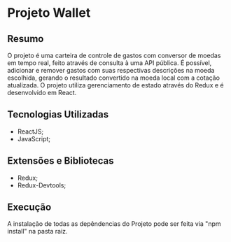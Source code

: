 # Projeto Wallet

## Resumo 
O projeto é uma carteira de controle de gastos com conversor de moedas em tempo real, feito através de consulta à uma API pública. É possível, adicionar e remover gastos com suas respectivas descrições na moeda escolhida, gerando o resultado convertido na moeda local com a cotação atualizada. O projeto utiliza gerenciamento de estado através do Redux e é desenvolvido em React.


## Tecnologias Utilizadas
- ReactJS;
- JavaScript;

## Extensões e Bibliotecas
- Redux;
- Redux-Devtools;

## Execução

A instalação de todas as depêndencias do Projeto pode ser feita via "npm install" na pasta raiz.

